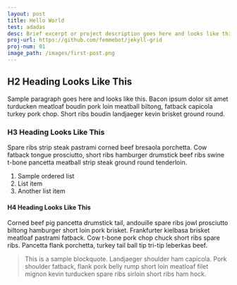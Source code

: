 ```yaml
---
layout: post
title: Hello World
test: adadas
desc: Brief excerpt or project description goes here and looks like this
proj-url: https://github.com/femmebot/jekyll-grid
proj-num: 01
image_path: /images/first-post.png
---
```




## H2 Heading Looks Like This

Sample paragraph goes here and looks like this. Bacon ipsum dolor sit amet turducken meatloaf boudin pork loin meatball biltong, fatback capicola turkey pork chop. Short ribs boudin landjaeger kevin brisket ground round.

### H3 Heading Looks Like This

Spare ribs strip steak pastrami corned beef bresaola porchetta. Cow fatback tongue prosciutto, short ribs hamburger drumstick beef ribs swine t-bone pancetta meatball strip steak ground round tenderloin.

1. Sample ordered list
2. List item
3. Another list item

#### H4 Heading Looks Like This

Corned beef pig pancetta drumstick tail, andouille spare ribs jowl prosciutto biltong hamburger short loin pork brisket. Frankfurter kielbasa brisket meatloaf pastrami fatback. Cow t-bone pork chop chuck short ribs spare ribs. Pancetta flank porchetta, turkey tail ball tip tri-tip leberkas beef.

> This is a sample blockquote. Landjaeger shoulder ham capicola.
> Pork shoulder fatback, flank pork belly rump short loin meatloaf filet mignon kevin turducken spare ribs sirloin short ribs ham hock.
